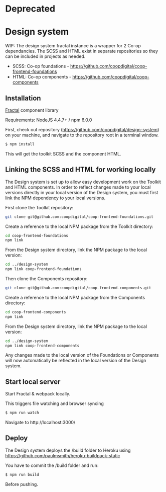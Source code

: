 # Deprecated

# Design system

WIP: The design system fractal instance is a wrapper for 2 Co-op dependancies. The SCSS and HTML exist in separate repositories so they can be included in projects as needed.

- SCSS: Co-op foundations - https://github.com/coopdigital/coop-frontend-foundations
- HTML: Co-op components - https://github.com/coopdigital/coop-components

## Installation

[Fractal](https://fractal.build/) component library

Requirements: NodeJS 4.4.7+ / npm 6.0.0

First, check out repository (https://github.com/coopdigital/design-system) on your machine, and navigate to the repository root in a terminal window.

```sh
$ npm install
```

This will get the toolkit SCSS and the component HTML.

## Linking the SCSS and HTML for working locally

The Design system is set up to allow easy development work on the Toolkit and HTML components. In order to reflect changes made to your local versions directly in your local version of the Design system, you must first link the NPM dependency to your local versions.

First clone the Toolkit repository:

```sh
git clone git@github.com:coopdigital/coop-frontend-foundations.git
```

Create a reference to the local NPM package from the Toolkit directory:


```sh
cd coop-frontend-foundations
npm link
```

From the Design system directory, link the NPM package to the local version:

```sh
cd ../design-system
npm link coop-frontend-foundations
```

Then clone the Components repository:

```sh
git clone git@github.com:coopdigital/coop-frontend-components.git
```

Create a reference to the local NPM package from the Components directory:

```sh
cd coop-frontend-components
npm link
```

From the Design system directory, link the NPM package to the local version:

```sh
cd ../design-system
npm link coop-frontend-components
```

Any changes made to the local version of the Foundations or Components will now automatically be reflected in the local version of the Design system.

## Start local server

Start Fractal & webpack locally.

This triggers file watching and browser syncing

```sh
$ npm run watch
```

Navigate to http://localhost:3000/

## Deploy

The Design system deploys the /build folder to Heroku using https://github.com/paulmsmith/heroku-buildpack-static

You have to commit the /build folder and run:

```sh
$ npm run build
```

Before pushing.
